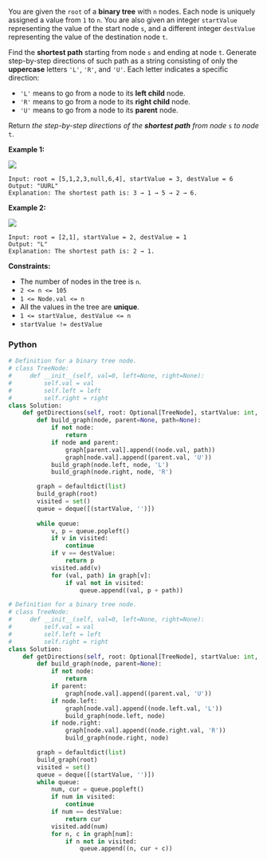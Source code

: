 You are given the  `root`  of a  **binary tree**  with  `n`  nodes. Each node is uniquely assigned a value from  `1`  to  `n`. You are also given an integer  `startValue`  representing the value of the start node  `s`, and a different integer  `destValue`  representing the value of the destination node  `t`.

Find the  **shortest path**  starting from node  `s`  and ending at node  `t`. Generate step-by-step directions of such path as a string consisting of only the  **uppercase**  letters  `'L'`,  `'R'`, and  `'U'`. Each letter indicates a specific direction:

-   `'L'`  means to go from a node to its  **left child**  node.
-   `'R'`  means to go from a node to its  **right child**  node.
-   `'U'`  means to go from a node to its  **parent**  node.

Return  _the step-by-step directions of the  **shortest path**  from node_ `s` _to node_  `t`.

**Example 1:**

![](https://assets.leetcode.com/uploads/2021/11/15/eg1.png)
```
Input: root = [5,1,2,3,null,6,4], startValue = 3, destValue = 6
Output: "UURL"
Explanation: The shortest path is: 3 → 1 → 5 → 2 → 6.
```

**Example 2:**

![](https://assets.leetcode.com/uploads/2021/11/15/eg2.png)
```
Input: root = [2,1], startValue = 2, destValue = 1
Output: "L"
Explanation: The shortest path is: 2 → 1.
```

**Constraints:**

-   The number of nodes in the tree is  `n`.
-   `2 <= n <= 105`
-   `1 <= Node.val <= n`
-   All the values in the tree are  **unique**.
-   `1 <= startValue, destValue <= n`
-   `startValue != destValue`


### Python
```python
# Definition for a binary tree node.
# class TreeNode:
#     def __init__(self, val=0, left=None, right=None):
#         self.val = val
#         self.left = left
#         self.right = right
class Solution:
    def getDirections(self, root: Optional[TreeNode], startValue: int, destValue: int) -> str:
        def build_graph(node, parent=None, path=None):
            if not node:
                return
            if node and parent:
                graph[parent.val].append((node.val, path))
                graph[node.val].append((parent.val, 'U'))
            build_graph(node.left, node, 'L')
            build_graph(node.right, node, 'R')

        graph = defaultdict(list)
        build_graph(root)
        visited = set()
        queue = deque([(startValue, '')])
        
        while queue:
            v, p = queue.popleft()
            if v in visited:
                continue
            if v == destValue:
                return p
            visited.add(v)
            for (val, path) in graph[v]:
                if val not in visited:
                    queue.append((val, p + path))
```

```py
# Definition for a binary tree node.
# class TreeNode:
#     def __init__(self, val=0, left=None, right=None):
#         self.val = val
#         self.left = left
#         self.right = right
class Solution:
    def getDirections(self, root: Optional[TreeNode], startValue: int, destValue: int) -> str:
        def build_graph(node, parent=None):
            if not node:
                return
            if parent:
                graph[node.val].append((parent.val, 'U'))
            if node.left:
                graph[node.val].append((node.left.val, 'L'))
                build_graph(node.left, node)
            if node.right:
                graph[node.val].append((node.right.val, 'R'))
                build_graph(node.right, node)

        graph = defaultdict(list)
        build_graph(root)
        visited = set()
        queue = deque([(startValue, '')])
        while queue:
            num, cur = queue.popleft()
            if num in visited:
                continue
            if num == destValue:
                return cur
            visited.add(num)
            for n, c in graph[num]:
                if n not in visited:
                    queue.append((n, cur + c))
```